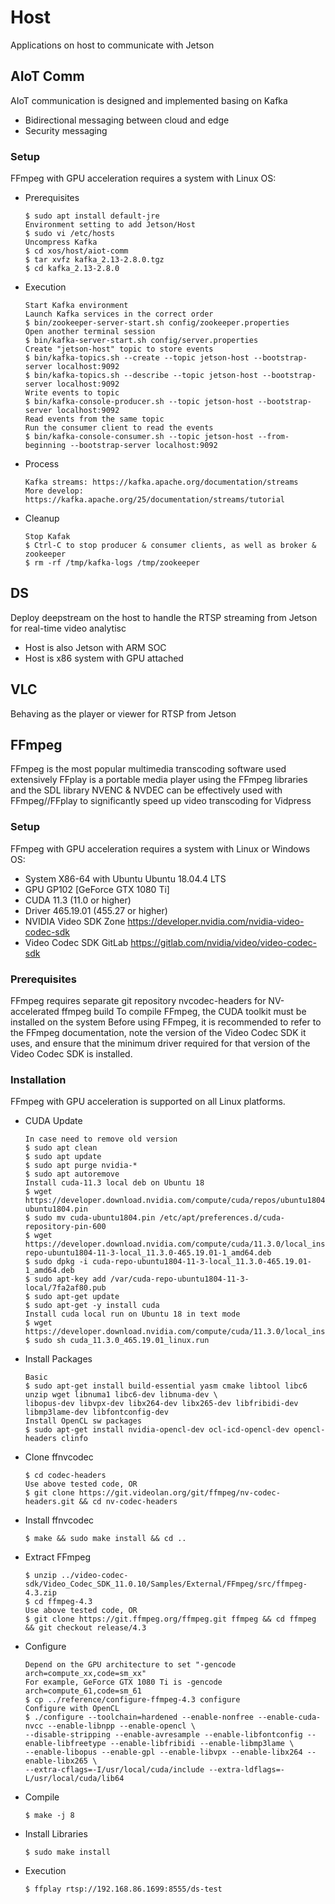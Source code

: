 # Host
Applications on host to communicate with Jetson


## AIoT Comm
AIoT communication is designed and implemented basing on Kafka
- Bidirectional messaging between cloud and edge
- Security messaging

### Setup
FFmpeg with GPU acceleration requires a system with Linux OS:
- Prerequisites
    ```
    $ sudo apt install default-jre
    Environment setting to add Jetson/Host
    $ sudo vi /etc/hosts
    Uncompress Kafka
    $ cd xos/host/aiot-comm
    $ tar xvfz kafka_2.13-2.8.0.tgz
    $ cd kafka_2.13-2.8.0
    ```
- Execution
    ```
    Start Kafka environment
    Launch Kafka services in the correct order
    $ bin/zookeeper-server-start.sh config/zookeeper.properties
    Open another terminal session
    $ bin/kafka-server-start.sh config/server.properties
    Create "jetson-host" topic to store events
    $ bin/kafka-topics.sh --create --topic jetson-host --bootstrap-server localhost:9092
    $ bin/kafka-topics.sh --describe --topic jetson-host --bootstrap-server localhost:9092
    Write events to topic
    $ bin/kafka-console-producer.sh --topic jetson-host --bootstrap-server localhost:9092
    Read events from the same topic
    Run the consumer client to read the events
    $ bin/kafka-console-consumer.sh --topic jetson-host --from-beginning --bootstrap-server localhost:9092
    ```
- Process
    ```
    Kafka streams: https://kafka.apache.org/documentation/streams
    More develop: https://kafka.apache.org/25/documentation/streams/tutorial
    ```
- Cleanup
    ```
    Stop Kafak
    $ Ctrl-C to stop producer & consumer clients, as well as broker & zookeeper
    $ rm -rf /tmp/kafka-logs /tmp/zookeeper
    ```


## DS
Deploy deepstream on the host to handle the RTSP streaming from Jetson for real-time video analytisc
- Host is also Jetson with ARM SOC
- Host is x86 system with GPU attached


## VLC
Behaving as the player or viewer for RTSP from Jetson


## FFmpeg
FFmpeg is the most popular multimedia transcoding software used extensively
FFplay is a portable media player using the FFmpeg libraries and the SDL library
NVENC & NVDEC can be effectively used with FFmpeg//FFplay to significantly speed up video transcoding for Vidpress

### Setup
FFmpeg with GPU acceleration requires a system with Linux or Windows OS:    
- System                  X86-64 with Ubuntu Ubuntu 18.04.4 LTS 
- GPU                     GP102 [GeForce GTX 1080 Ti]   
- CUDA                    11.3 (11.0 or higher) 
- Driver                  465.19.01 (455.27 or higher)  
- NVIDIA Video SDK Zone   https://developer.nvidia.com/nvidia-video-codec-sdk   
- Video Codec SDK GitLab  https://gitlab.com/nvidia/video/video-codec-sdk   

### Prerequisites
FFmpeg requires separate git repository nvcodec-headers for NV-accelerated ffmpeg build
To compile FFmpeg, the CUDA toolkit must be installed on the system
Before using FFmpeg, it is recommended to refer to the FFmpeg documentation, note the version of the Video Codec SDK it uses, and ensure that the minimum driver required for that version of the Video Codec SDK is installed.

### Installation
FFmpeg with GPU acceleration is supported on all Linux platforms.
- CUDA Update
    ```
    In case need to remove old version
    $ sudo apt clean                      
    $ sudo apt update
    $ sudo apt purge nvidia-* 
    $ sudo apt autoremove
    Install cuda-11.3 local deb on Ubuntu 18
    $ wget https://developer.download.nvidia.com/compute/cuda/repos/ubuntu1804/x86_64/cuda-ubuntu1804.pin
    $ sudo mv cuda-ubuntu1804.pin /etc/apt/preferences.d/cuda-repository-pin-600
    $ wget https://developer.download.nvidia.com/compute/cuda/11.3.0/local_installers/cuda-repo-ubuntu1804-11-3-local_11.3.0-465.19.01-1_amd64.deb
    $ sudo dpkg -i cuda-repo-ubuntu1804-11-3-local_11.3.0-465.19.01-1_amd64.deb
    $ sudo apt-key add /var/cuda-repo-ubuntu1804-11-3-local/7fa2af80.pub
    $ sudo apt-get update
    $ sudo apt-get -y install cuda
    Install cuda local run on Ubuntu 18 in text mode
    $ wget https://developer.download.nvidia.com/compute/cuda/11.3.0/local_installers/cuda_11.3.0_465.19.01_linux.run
    $ sudo sh cuda_11.3.0_465.19.01_linux.run
    ```
- Install Packages
    ```
    Basic
    $ sudo apt-get install build-essential yasm cmake libtool libc6 unzip wget libnuma1 libc6-dev libnuma-dev \
    libopus-dev libvpx-dev libx264-dev libx265-dev libfribidi-dev libmp3lame-dev libfontconfig-dev
    Install OpenCL sw packages
    $ sudo apt-get install nvidia-opencl-dev ocl-icd-opencl-dev opencl-headers clinfo
    ```
- Clone ffnvcodec
    ```
    $ cd codec-headers                    
    Use above tested code, OR
    $ git clone https://git.videolan.org/git/ffmpeg/nv-codec-headers.git && cd nv-codec-headers
    ```
- Install ffnvcodec
    ```
    $ make && sudo make install && cd ..
    ```
- Extract FFmpeg
    ```
    $ unzip ../video-codec-sdk/Video_Codec_SDK_11.0.10/Samples/External/FFmpeg/src/ffmpeg-4.3.zip
    $ cd ffmpeg-4.3                       
    Use above tested code, OR
    $ git clone https://git.ffmpeg.org/ffmpeg.git ffmpeg && cd ffmpeg && git checkout release/4.3
    ```
- Configure
    ```
    Depend on the GPU architecture to set "-gencode arch=compute_xx,code=sm_xx"
    For example, GeForce GTX 1080 Ti is -gencode arch=compute_61,code=sm_61
    $ cp ../reference/configure-ffmpeg-4.3 configure
    Configure with OpenCL
    $ ./configure --toolchain=hardened --enable-nonfree --enable-cuda-nvcc --enable-libnpp --enable-opencl \
    --disable-stripping --enable-avresample --enable-libfontconfig --enable-libfreetype --enable-libfribidi --enable-libmp3lame \
    --enable-libopus --enable-gpl --enable-libvpx --enable-libx264 --enable-libx265 \
    --extra-cflags=-I/usr/local/cuda/include --extra-ldflags=-L/usr/local/cuda/lib64
    ```
- Compile
    ```
    $ make -j 8
    ```
- Install Libraries
    ```
    $ sudo make install
    ```
- Execution
    ```
    $ ffplay rtsp://192.168.86.1699:8555/ds-test
    ```
 
